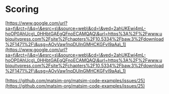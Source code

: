 # Scoring

[https://www.google.com/url?sa=t\&rct=j\&q=\&esrc=s\&source=web\&cd=\&ved=2ahUKEwi4mL-hoOP0AhUcg\_0HHbtGAEgQFnoECAMQAQ\&url=https%3A%2F%2Fwww.ubiquitypress.com%2Fsite%2Fchapters%2F10.5334%2Fbaw.3%2Fdownload%2F1471%2F\&usg=AOvVaw1nqDUlnGMHCKGFvI9aAa\_1](https://www.google.com/url?sa=t\&rct=j\&q=\&esrc=s\&source=web\&cd=\&ved=2ahUKEwi4mL-hoOP0AhUcg\_0HHbtGAEgQFnoECAMQAQ\&url=https%3A%2F%2Fwww.ubiquitypress.com%2Fsite%2Fchapters%2F10.5334%2Fbaw.3%2Fdownload%2F1471%2F\&usg=AOvVaw1nqDUlnGMHCKGFvI9aAa\_1)

[https://github.com/matsim-org/matsim-code-examples/issues/25](https://github.com/matsim-org/matsim-code-examples/issues/25)
